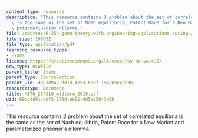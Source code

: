 ```yaml
---
content_type: resource
description: "This resource contains 3 problem about the set of correlated equilibria\
  \ is the same as the set of Nash equilibria, Patent Race for a New Market and parameterized\
  \ prisoner\u2019s dilemma."
file: /courses/6-254-game-theory-with-engineering-applications-spring-2010/69dc4891ddf5176dee914d5e85843a6b_MIT6_254S10_midterm_2010.pdf
file_size: 108652
file_type: application/pdf
learning_resource_types:
- Exams
license: https://creativecommons.org/licenses/by-nc-sa/4.0/
ocw_type: OCWFile
parent_title: Exams
parent_type: CourseSection
parent_uid: d881d9a2-dd1d-4753-603f-154269e6de3b
resourcetype: Document
title: MIT6_254S10_midterm_2010.pdf
uid: 69dc4891-ddf5-176d-ee91-4d5e85843a6b
---
```

This resource contains 3 problem about the set of correlated equilibria is the same as the set of Nash equilibria, Patent Race for a New Market and parameterized prisoner’s dilemma.